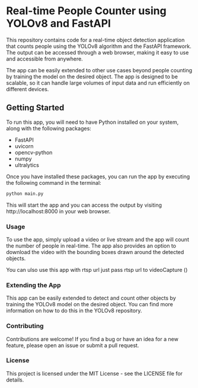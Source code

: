 # Real-time People Counter using YOLOv8 and FastAPI

This repository contains code for a real-time object detection application that counts people using the YOLOv8 algorithm and the FastAPI framework. The output can be accessed through a web browser, making it easy to use and accessible from anywhere.

The app can be easily extended to other use cases beyond people counting by training the model on the desired object. The app is designed to be scalable, so it can handle large volumes of input data and run efficiently on different devices.

## Getting Started

To run this app, you will need to have Python installed on your system, along with the following packages:

- FastAPI
- uvicorn
- opencv-python
- numpy
- ultralytics

Once you have installed these packages, you can run the app by executing the following command in the terminal:

```bash
python main.py
```
This will start the app and you can access the output by visiting http://localhost:8000 in your web browser.

### Usage
To use the app, simply upload a video or live stream and the app will count the number of people in real-time. The app also provides an option to download the video with the bounding boxes drawn around the detected objects.

You can ulso use this app with rtsp url just pass rtsp url to videoCapture ()

### Extending the App
This app can be easily extended to detect and count other objects by training the YOLOv8 model on the desired object. You can find more information on how to do this in the YOLOv8 repository.

### Contributing
Contributions are welcome! If you find a bug or have an idea for a new feature, please open an issue or submit a pull request.

### License
This project is licensed under the MIT License - see the LICENSE file for details.
